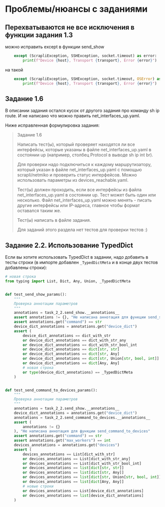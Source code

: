 # Проблемы/нюансы с заданиями

## Перехватываются не все исключения в функции задания 1.3

можно исправить except в функции send_show
```python
    except (ScrapliException, SSHException, socket.timeout) as error:
        print(f"Device {host}, Transport {transport}, Error {error}")
```

на такой
```python
    except (ScrapliException, SSHException, socket.timeout, OSError) as error:
        print(f"Device {host}, Transport {transport}, Error {error}")
```

## Задание 1.6

В описании задания остался кусок от другого задания про команду sh ip route.
И не написано что можно править net_interfaces_up.yaml.

Ниже исправленная формулировка задания:

> Задание 1.6
> 
> Написать тест(ы), который проверяет находятся ли все интерфейсы, которые
> указаны в файле net_interfaces_up.yaml в состоянии up (например, столбец
> Protocol в выводе sh ip int br).
> 
> Для проверки надо подключиться к каждому маршрутизатору, который указан в файле
> net_interfaces_up.yaml с помощью scrapli/netmiko и проверить статус интерфейсов.
> Можно использовать параметры из devices_reachable.yaml.
> 
> Тест(ы) должен проходить, если все интерфейсы из файла net_interfaces_up.yaml
> в состоянии up. Тест может быть один или несколько. Файл net_interfaces_up.yaml
> можно менять - писать другие интерфейсы или IP-адреса, главное чтобы формат оставался таким же.
> 
> Тест(ы) написать в файле задания.
> 
> Для заданий этого раздела нет тестов для проверки тестов :)



## Задание 2.2. Использование TypedDict

Если вы хотите использовать TypedDict в задании, надо добавить в тесты строки (в импорте добавлен ``_TypedDictMeta``
и в конце двух тестов добавлены строки):

```python
# новая строка
from typing import List, Dict, Any, Union, _TypedDictMeta


def test_send_show_params():
    """
    Проверка аннотации параметров
    """
    annotations = task_2_2.send_show.__annotations__
    assert annotations != {}, "Не написана аннотация для функции send_show"
    assert annotations.get("command") == str
    device_dict_annotations = annotations.get("device_dict")
    assert (
        device_dict_annotations == dict_with_str
        or device_dict_annotations == dict_with_str_any
        or device_dict_annotations == dict_with_str_bool_int
        or device_dict_annotations == dict[str, str]
        or device_dict_annotations == dict[str, Any]
        or device_dict_annotations == dict[str, Union[str, bool, int]]
        or device_dict_annotations == dict[Any, Any]
        # новая строка
        or type(device_dict_annotations) == _TypedDictMeta
    )


def test_send_command_to_devices_params():
    """
    Проверка аннотации параметров
    """
    annotations = task_2_2.send_show.__annotations__
    device_dict_annotations = annotations.get("device_dict")
    annotations = task_2_2.send_command_to_devices.__annotations__
    assert (
        annotations != {}
    ), "Не написана аннотация для функции send_command_to_devices"
    assert annotations.get("command") == str
    assert annotations.get("max_workers") == int
    devices_annotations = annotations.get("devices")
    assert (
        devices_annotations == List[dict_with_str]
        or devices_annotations == List[dict_with_str_any]
        or devices_annotations == List[dict_with_str_bool_int]
        or devices_annotations == list[dict[str, str]]
        or devices_annotations == list[dict[str, Any]]
        or devices_annotations == list[dict[str, Union[str, bool, int]]]
        or devices_annotations == list[dict[Any, Any]]
        # новые строки
        or devices_annotations == List[device_dict_annotations]
        or devices_annotations == list[device_dict_annotations]
    )
```

